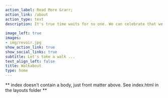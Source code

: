 ```yaml
---
action_label: Read More &rarr;
action_link: /about
action_type: text
description: It's true time waits for no one. We can celebrate that we can at least get a snapshot of the present and freeze it! We then have a chance to relive the moment or at best share it with others. We hope this site inspires you to get outside and freeze the moments. 
 
image_left: true
images:
- img/revoir.jpg
show_action_link: true
show_social_links: true
subtitle: Let's take a walk ...
text_align_left: false
title: Walkabout
type: home
---
```


** index doesn't contain a body, just front matter above.
See index.html in the layouts folder **
